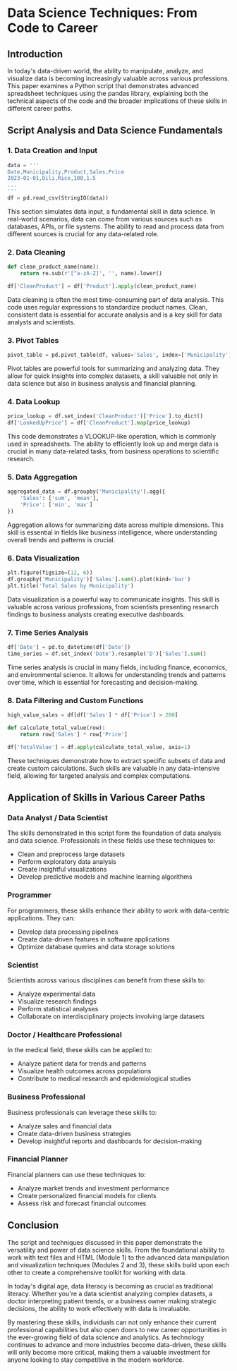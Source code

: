 # Data Science Techniques: From Code to Career

## Introduction

In today's data-driven world, the ability to manipulate, analyze, and visualize data is becoming increasingly valuable across various professions. This paper examines a Python script that demonstrates advanced spreadsheet techniques using the pandas library, explaining both the technical aspects of the code and the broader implications of these skills in different career paths.

## Script Analysis and Data Science Fundamentals

### 1. Data Creation and Input

```python
data = '''
Date,Municipality,Product,Sales,Price
2023-01-01,Dili,Rice,100,1.5
...
'''
df = pd.read_csv(StringIO(data))
```

This section simulates data input, a fundamental skill in data science. In real-world scenarios, data can come from various sources such as databases, APIs, or file systems. The ability to read and process data from different sources is crucial for any data-related role.

### 2. Data Cleaning

```python
def clean_product_name(name):
    return re.sub(r'[^a-zA-Z]', '', name).lower()

df['CleanProduct'] = df['Product'].apply(clean_product_name)
```

Data cleaning is often the most time-consuming part of data analysis. This code uses regular expressions to standardize product names. Clean, consistent data is essential for accurate analysis and is a key skill for data analysts and scientists.

### 3. Pivot Tables

```python
pivot_table = pd.pivot_table(df, values='Sales', index=['Municipality'], columns=['CleanProduct'], aggfunc=np.sum, fill_value=0)
```

Pivot tables are powerful tools for summarizing and analyzing data. They allow for quick insights into complex datasets, a skill valuable not only in data science but also in business analysis and financial planning.

### 4. Data Lookup

```python
price_lookup = df.set_index('CleanProduct')['Price'].to_dict()
df['LookedUpPrice'] = df['CleanProduct'].map(price_lookup)
```

This code demonstrates a VLOOKUP-like operation, which is commonly used in spreadsheets. The ability to efficiently look up and merge data is crucial in many data-related tasks, from business operations to scientific research.

### 5. Data Aggregation

```python
aggregated_data = df.groupby('Municipality').agg({
    'Sales': ['sum', 'mean'],
    'Price': ['min', 'max']
})
```

Aggregation allows for summarizing data across multiple dimensions. This skill is essential in fields like business intelligence, where understanding overall trends and patterns is crucial.

### 6. Data Visualization

```python
plt.figure(figsize=(12, 6))
df.groupby('Municipality')['Sales'].sum().plot(kind='bar')
plt.title('Total Sales by Municipality')
```

Data visualization is a powerful way to communicate insights. This skill is valuable across various professions, from scientists presenting research findings to business analysts creating executive dashboards.

### 7. Time Series Analysis

```python
df['Date'] = pd.to_datetime(df['Date'])
time_series = df.set_index('Date').resample('D')['Sales'].sum()
```

Time series analysis is crucial in many fields, including finance, economics, and environmental science. It allows for understanding trends and patterns over time, which is essential for forecasting and decision-making.

### 8. Data Filtering and Custom Functions

```python
high_value_sales = df[df['Sales'] * df['Price'] > 200]

def calculate_total_value(row):
    return row['Sales'] * row['Price']

df['TotalValue'] = df.apply(calculate_total_value, axis=1)
```

These techniques demonstrate how to extract specific subsets of data and create custom calculations. Such skills are valuable in any data-intensive field, allowing for targeted analysis and complex computations.

## Application of Skills in Various Career Paths

### Data Analyst / Data Scientist

The skills demonstrated in this script form the foundation of data analysis and data science. Professionals in these fields use these techniques to:
- Clean and preprocess large datasets
- Perform exploratory data analysis
- Create insightful visualizations
- Develop predictive models and machine learning algorithms

### Programmer

For programmers, these skills enhance their ability to work with data-centric applications. They can:
- Develop data processing pipelines
- Create data-driven features in software applications
- Optimize database queries and data storage solutions

### Scientist

Scientists across various disciplines can benefit from these skills to:
- Analyze experimental data
- Visualize research findings
- Perform statistical analyses
- Collaborate on interdisciplinary projects involving large datasets

### Doctor / Healthcare Professional

In the medical field, these skills can be applied to:
- Analyze patient data for trends and patterns
- Visualize health outcomes across populations
- Contribute to medical research and epidemiological studies

### Business Professional

Business professionals can leverage these skills to:
- Analyze sales and financial data
- Create data-driven business strategies
- Develop insightful reports and dashboards for decision-making

### Financial Planner

Financial planners can use these techniques to:
- Analyze market trends and investment performance
- Create personalized financial models for clients
- Assess risk and forecast financial outcomes

## Conclusion

The script and techniques discussed in this paper demonstrate the versatility and power of data science skills. From the foundational ability to work with text files and HTML (Module 1) to the advanced data manipulation and visualization techniques (Modules 2 and 3), these skills build upon each other to create a comprehensive toolkit for working with data.

In today's digital age, data literacy is becoming as crucial as traditional literacy. Whether you're a data scientist analyzing complex datasets, a doctor interpreting patient trends, or a business owner making strategic decisions, the ability to work effectively with data is invaluable.

By mastering these skills, individuals can not only enhance their current professional capabilities but also open doors to new career opportunities in the ever-growing field of data science and analytics. As technology continues to advance and more industries become data-driven, these skills will only become more critical, making them a valuable investment for anyone looking to stay competitive in the modern workforce.